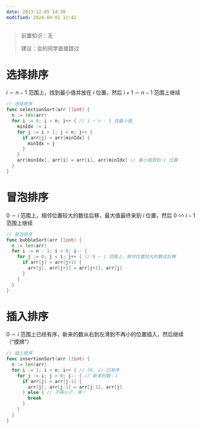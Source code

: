 ```yaml
---
date: 2023-12-05 14:30
modified: 2024-04-01 11:42
---
```


>前置知识：无
>
>建议：会的同学直接跳过

# 选择排序

$i \backsim n-1$ 范围上，找到最小值并放在 $i$ 位置，然后 $i+1 \backsim n-1$ 范围上继续

```go
// 选择排序
func selectionSort(arr []int) {
  n := len(arr)
  for i := 0; i < n; i++ { // i ~ n - 1 找最小值
    minIdx := i
    for j := i + 1; j < n; j++ {
      if arr[j] < arr[minIdx] {
        minIdx = j
      }
    }
    arr[minIdx], arr[i] = arr[i], arr[minIdx] // 最小值放到 i 位置
  }
}
```

# 冒泡排序

$0 \backsim i$ 范围上，相邻位置较大的数往后移，最大值最终来到 $i$ 位置，然后 $0 \backsim i-1$ 范围上继续

```go
// 冒泡排序
func bubbleSort(arr []int) {
  n := len(arr)
  for i := n - 1; i > 0; i-- {
    for j := 0; j < i; j++ { // 0 ~ i 范围上，相邻位置较大的数往后移
      if arr[j] > arr[j+1] {
        arr[j], arr[j+1] = arr[j+1], arr[j]
      }
    }
  }
}
```

# 插入排序

$0 \backsim i$ 范围上已经有序，新来的数从右到左滑到不再小的位置插入，然后继续（“摸牌”）

```go
// 插入排序
func insertionSort(arr []int) {
  n := len(arr)
  for i := 1; i < n; i++ { // [0, i) 已有序
    for j := i; j > 0; j-- { // 新来的数：i
      if arr[j] < arr[j-1] {
        arr[j], arr[j-1] = arr[j-1], arr[j]
      } else { // 不再小了，停！
        break
      }
    }
  }
}
```

